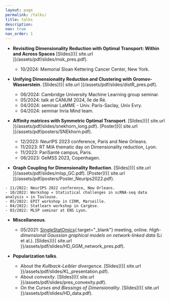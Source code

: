 ```yaml
---
layout: page
permalink: /talks/
title: talks
description:
nav: true
nav_order: 1
---
```


- **Revisiting Dimensionality Reduction with Optimal Transport: Within and Across Spaces** [Slides]({{ site.url }}/assets/pdf/slides/msk_pres.pdf).
    - 10/2024: Memorial Sloan Kettering Cancer Center, New York.

- **Unifying Dimensionality Reduction and Clustering with Gromov-Wasserstein**. [Slides]({{ site.url }}/assets/pdf/slides/distR_pres.pdf).
    - 06/2024: Cambridge University Machine Learning group seminar.
    - 05/2024: talk at CANUM 2024, île de Ré.
    - 04/2024: seminar LaMME - Univ. Paris-Saclay, Univ Evry.
    - 04/2024: seminar Inria Mind team.

- **Affinity matrices with Symmetric Optimal Transport**. [Slides]({{ site.url }}/assets/pdf/slides/snekhorn_long.pdf). [Poster]({{ site.url }}/assets/pdf/posters/SNEkhorn.pdf). 
    - 12/2023: NeurIPS 2023 conference, Paris and New Orleans.
    - 11/2023: RT MIA thematic day on Dimensionality reduction, Lyon.
    - 11/2023: PariSanté campus, Paris.
    - 06/2023: GeMSS 2023, Copenhagen. 

- **Graph Coupling for Dimensionality Reduction**. [Slides]({{ site.url }}/assets/pdf/slides/mlsp_GC.pdf). [Poster]({{ site.url }}/assets/pdf/posters/Poster_Neurips2022.pdf). 
<!-- [Video](https://slideslive.com/38991393/a-probabilistic-graph-coupling-view-of-dimension-reduction?ref=search-presentations-van+assel){:target="\_blank"}. -->
    - 11/2022: NeurIPS 2022 conference, New Orleans.
    - 10/2022: Workshop « Statistical challenges in scRNA-seq data analysis » in Toulouse. 
    - 05/2022: EPIT workshop in CIRM, Marseille.
    - 04/2022: Statlearn workshop in Cargèse.
    - 03/2022: MLSP seminar at ENS Lyon.
 
- **Miscellaneous**.
    - 05/2021: [SingleStatOmics](https://anr-singlestatomics.pages.math.cnrs.fr/){:target="\_blank"} meeting, online. *High-dimensional Gaussian graphical models on network-linked data* (Li et al.). [Slides]({{ site.url }}/assets/pdf/slides/HD_GGM_network_pres.pdf).

- **Popularization talks**.
    - About the *Kullback-Leibler divergence*. [Slides]({{ site.url }}/assets/pdf/slides/KL_presentation.pdf).
    - About *convexity*. [Slides]({{ site.url }}/assets/pdf/slides/pres_convexity.pdf).
    - On the *Curses and Blessings of Dimensionality*. [Slides]({{ site.url }}/assets/pdf/slides/HD_data.pdf).

